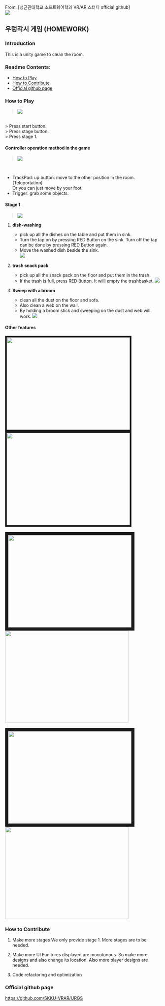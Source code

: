 From. [성균관대학교 소프트웨어학과 VR/AR 스터디 official github]
<br>
<img src="http://image.itdonga.com/files/2013/05/22/unity.jpg">
<br>
## 우렁각시 게임 (HOMEWORK)
### Introduction
This is a unity game to clean the room.

### Readme Contents:
- [How to Play](#how-to-play)
- [How to Contribute](#how-to-contribute)
- [Official github page](#official-github-page)

### How to Play
> <img src="https://user-images.githubusercontent.com/43779571/49585335-671ffa80-f9a1-11e8-9d55-1deea12b5b5b.jpg">
<br>
> Press start button.<br>
> Press stage button.<br>
> Press stage 1.

#### Controller operation method in the game
> <img src="https://survios.com/rawdata/content/themes/rawdata/assets/img/vive-userguide-white@2x.png">
<br>

- TrackPad: up button: move to the other position in the room. (Teleportation)<br>
  Or you can just move by your foot.<br>
- Trigger: grab some objects.

#### Stage 1
> <img src="https://user-images.githubusercontent.com/43779571/49585428-abab9600-f9a1-11e8-8b05-3a44adb47244.jpg"><br>
1. **dish-washing**
   - pick up all the dishes on the table and put them in sink.
   - Turn the tap on by pressing RED Button on the sink. Turn off the tap can be done by pressing RED Button again.
   - Move the washed dish beside the sink.  
  <img src="https://user-images.githubusercontent.com/43779571/49585495-d4cc2680-f9a1-11e8-8c62-fbf8c898e40e.jpg"><br>

2. **trash snack pack**  
     - pick up all the snack pack on the floor and put them in the trash.  
     - If the trash is full, press RED Button. It willl empty the trashbasket.
  <img src="https://user-images.githubusercontent.com/43779571/49585540-ffb67a80-f9a1-11e8-952f-560f79857102.jpg"><br>

3. **Sweep with a broom**  
     - clean all the dust on the floor and sofa.  
     - Also clean a web on the wall.  
     - By holding a broom stick and sweeping on the dust and web will work.
  <img src="https://user-images.githubusercontent.com/43779571/49585628-3d1b0800-f9a2-11e8-81bd-9bb340f8ddd3.jpg"><br>

#### Other features
<div>
<img src="https://user-images.githubusercontent.com/43779571/49585968-33de6b00-f9a3-11e8-8e4f-9b9eab61ffba.jpg" width="400" height="300" border="5px" align="left">
<img src="https://user-images.githubusercontent.com/43779571/49585984-45c00e00-f9a3-11e8-82df-d81c7489c77a.jpg" width="400" height="300" border="5px" align="center">
</div>
<br>
<div>
<img src="https://user-images.githubusercontent.com/43779571/49586012-56708400-f9a3-11e8-86e9-b3823e473677.jpg" width="400" height="300" border="10" align="left">
<img src="https://user-images.githubusercontent.com/43779571/49587859-7787a380-f9a8-11e8-88c7-ce992829e55b.jpg" width="400" height="300" align="center">
</div>
<br>
<div>
<img src="https://user-images.githubusercontent.com/43779571/49587918-a9990580-f9a8-11e8-8b33-e7165960db29.jpg" width="400" height="300" border="10" align="left">
<img src="https://user-images.githubusercontent.com/43779571/49587936-bae21200-f9a8-11e8-9566-2e99da6a143a.jpg" width="400" height="300" align="center">
</div>

### How to Contribute
1. Make more stages
We only provide stage 1. More stages are to be needed.

2. Make more UI
Funitures displayed are monotonous. So make more designs and also change its location. Also more player designs are needed.

3. Code refactoring and optimization

### Official github page
https://github.com/SKKU-VRAR/URGS
